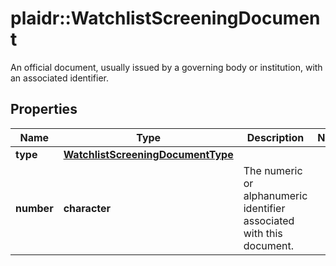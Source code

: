 # plaidr::WatchlistScreeningDocument

An official document, usually issued by a governing body or institution, with an associated identifier.

## Properties
Name | Type | Description | Notes
------------ | ------------- | ------------- | -------------
**type** | [**WatchlistScreeningDocumentType**](WatchlistScreeningDocumentType.md) |  | 
**number** | **character** | The numeric or alphanumeric identifier associated with this document. | 


